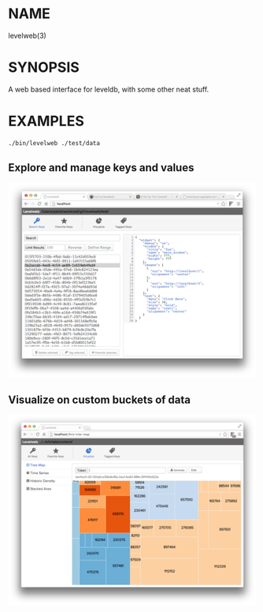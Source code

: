 # NAME
levelweb(3)

# SYNOPSIS
A web based interface for leveldb, with some other neat stuff.

# EXAMPLES
```bash
./bin/levelweb ./test/data
```

## Explore and manage keys and values
![screenshot](/screenshot.png)

## Visualize on custom buckets of data
![screenshot](/screenshot2.png)